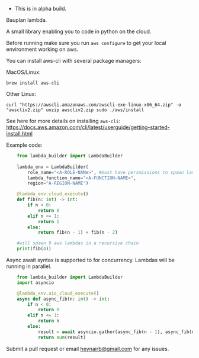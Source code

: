 - This is in alpha build. 

Bauplan lambda. 

A small library enabling you to code in python on the cloud. 

Before running make sure you run `aws configure` to get your local environment working on aws.

You can install aws-cli with several package managers:

MacOS/Linux:

`brew install aws-cli`

Other Linux:

`curl "https://awscli.amazonaws.com/awscli-exe-linux-x86_64.zip" -o "awscliv2.zip"
unzip awscliv2.zip
sudo ./aws/install`

See here for more details on installing `aws-cli`: https://docs.aws.amazon.com/cli/latest/userguide/getting-started-install.html


Example code:
```python
    from lambda_builder import LambdaBuilder
    
    lambda_env = LambdaBuilder(
        role_name="<A-ROLE-NAMe>", #must have persmissions to spawn lambda 
        lambda_function_name="<A-FUNCTION-NAME>", 
        region="A-REGION-NAME")

    @lambda_env.cloud_execute()
    def fib(n: int) -> int:
        if n < 0:
            return 0
        elif n <= 1:
            return 1
        else:
            return fib(n - 1) + fib(n - 2)

    #will spawn 9 aws lambdas in a recursive chain
    print(fib(4))
```
    
Async await syntax is supported to for concurrency. Lambdas will be running in parallel. 

```python
    from lambda_builder import LambdaBuilder
    import asyncio

    @lambda_env.aio_cloud_execute()
    async def async_fib(n: int) -> int:
        if n < 0:
            return 0
        elif n <= 1:
            return n
        else:
            result = await asyncio.gather(async_fib(n - 1), async_fib(n - 2))
            return sum(result)
```

Submit a pull request or email heynairb@gmail.com for any issues. 
    